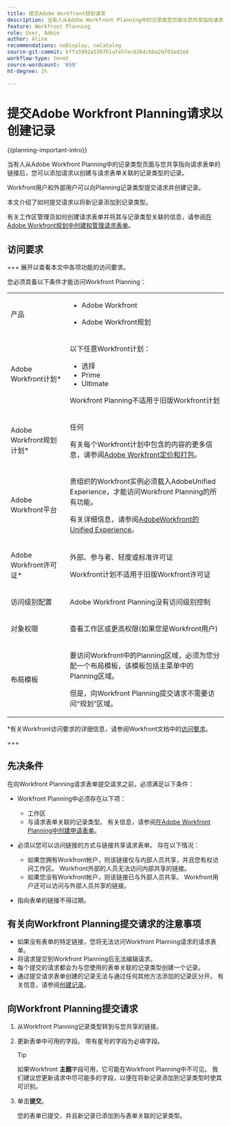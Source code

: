 ```yaml
---
title: 提交Adobe Workfront规划请求
description: 当有人从Adobe Workfront Planning中的记录类型页面与您共享指向请求表单的链接后，您可以添加请求以创建与请求表单关联的记录类型的记录。
feature: Workfront Planning
role: User, Admin
author: Alina
recommendations: noDisplay, noCatalog
source-git-commit: bffa5992a530761afe57ec62b4cbba2bf03ad1e6
workflow-type: tm+mt
source-wordcount: '659'
ht-degree: 1%

---
```


# 提交Adobe Workfront Planning请求以创建记录

<!--update title when there will be more functionality added to the Planning requests, besides creating records-->

{{planning-important-intro}}

当有人从Adobe Workfront Planning中的记录类型页面与您共享指向请求表单的链接后，您可以添加请求以创建与请求表单关联的记录类型的记录。

Workfront用户和外部用户可以向Planning记录类型提交请求并创建记录。<!--double check on the external users-->

本文介绍了如何提交请求以将新记录添加到记录类型。

有关工作区管理员如何创建请求表单并将其与记录类型关联的信息，请参阅[在Adobe Workfront规划中创建和管理请求表单](/help/quicksilver/planning/requests/create-request-form.md)。

## 访问要求

+++ 展开以查看本文中各项功能的访问要求。

您必须具备以下条件才能访问Workfront Planning：

<table style="table-layout:auto">
 <col>
 </col>
 <col>
 </col>
 <tbody>
    <tr>
<tr>
<td>
   <p> 产品</p> </td>
   <td>
   <ul><li><p> Adobe Workfront</p></li>
   <li><p> Adobe Workfront规划<p></li></ul></td>
  </tr>  
 <tr>
   <td role="rowheader"><p>Adobe Workfront计划*</p></td>
   <td>
<p>以下任意Workfront计划：</p>
<ul><li>选择</li>
<li>Prime</li>
<li>Ultimate</li></ul>
<p>Workfront Planning不适用于旧版Workfront计划</p>
   </td>
<tr>
   <td role="rowheader"><p>Adobe Workfront规划计划*</p></td>
   <td>
<p>任何 </p>  
<p>有关每个Workfront计划中包含的内容的更多信息，请参阅<a href="https://business.adobe.com/products/workfront/pricing.html">Adobe Workfront定价和打包</a>。 </td>
<tr>
   <td role="rowheader"><p>Adobe Workfront平台</p></td>
   <td>
<p>贵组织的Workfront实例必须载入AdobeUnified Experience，才能访问Workfront Planning的所有功能。</p>
<p>有关详细信息，请参阅<a href="/help/quicksilver/workfront-basics/navigate-workfront/workfront-navigation/adobe-unified-experience.md">AdobeWorkfront的Unified Experience</a>。 </p>
   </td>

</tr>
  </tr>
  <tr>
   <td role="rowheader"><p>Adobe Workfront许可证*</p></td>
   <td>
   <p>外部、参与者、轻度或标准许可证</p>
   <p>Workfront计划不适用于旧版Workfront许可证</p>
  </td>
  </tr>
  <tr>
   <td role="rowheader"><p>访问级别配置</p></td>
   <td> <p>Adobe Workfront Planning没有访问级别控制</p>  
</td>
  </tr>
<tr>
   <td role="rowheader"><p>对象权限</p></td>
   <td>
   <p>查看工作区或更高权限(如果您是Workfront用户)</p> 
  </td>
  </tr>
<tr>
   <td role="rowheader"><p>布局模板</p></td>
   <td> <p>要访问Workfront中的Planning区域，必须为您分配一个布局模板，该模板包括主菜单中的Planning区域。 </p>
   <p> 但是，向Workfront Planning提交请求不需要访问“规划”区域。 </p>  
</td>
  </tr>
 </tbody>
</table>

*有关Workfront访问要求的详细信息，请参阅Workfront文档中的[访问要求](/help/quicksilver/administration-and-setup/add-users/access-levels-and-object-permissions/access-level-requirements-in-documentation.md)。

+++

## 先决条件

在向Workfront Planning请求表单提交请求之前，必须满足以下条件：

* Workfront Planning中必须存在以下项：

   * 工作区
   * 与请求表单关联的记录类型。 有关信息，请参阅[在Adobe Workfront Planning中创建申请表单](/help/quicksilver/planning/requests/create-request-form.md)。

* 必须以您可以访问链接的方式与链接共享请求表单。 存在以下情况：

   * 如果您拥有Workfront帐户，则该链接仅与内部人员共享，并且您有权访问工作区。 Workfront外部的人员无法访问内部共享的链接。
   * 如果您没有Workfront帐户，则该链接已与外部人员共享。 Workfront用户还可以访问与外部人员共享的链接。

* 指向表单的链接不得过期。

## 有关向Workfront Planning提交请求的注意事项

* 如果没有表单的特定链接，您将无法访问Workfront Planning请求的请求表单。
* 将请求提交到Workfront Planning后无法编辑请求。
* 每个提交的请求都会为与您使用的表单关联的记录类型创建一个记录。
* 通过提交请求表单创建的记录无法与通过任何其他方法添加的记录区分开。 有关信息，请参阅[创建记录](/help/quicksilver/planning/records/create-records.md)。

## 向Workfront Planning提交请求

1. 从Workfront Planning记录类型转到与您共享的链接。

1. 更新表单中可用的字段。 带有星号的字段为必填字段。

   >[!TIP]
   >
   >   如果Workfront **主题**&#x200B;字段可用，它可能在Workfront Planning中不可见。 我们建议您更新请求中尽可能多的字段，以便在将新记录添加到记录类型时使其可识别。

1. 单击&#x200B;**提交**。

   您的表单已提交，并且新记录已添加到与表单关联的记录类型。





